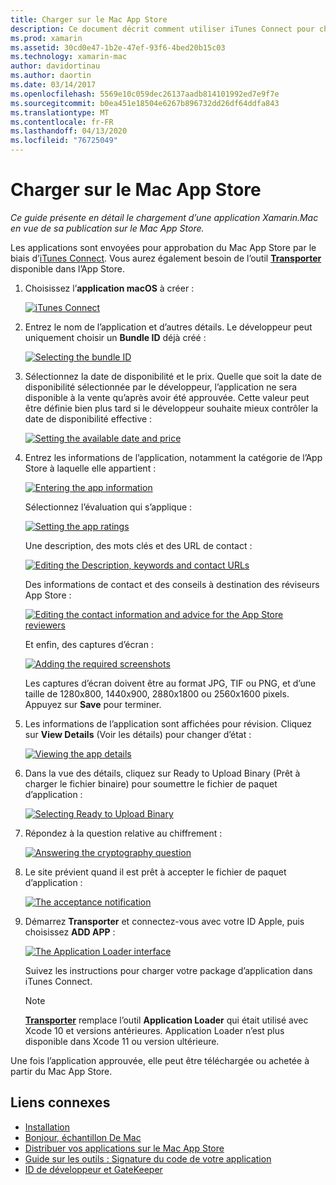 ```yaml
---
title: Charger sur le Mac App Store
description: Ce document décrit comment utiliser iTunes Connect pour charger une application Xamarin.Mac dans le Mac App Store. Il présente les informations requises par iTunes Connect pour terminer le processus.
ms.prod: xamarin
ms.assetid: 30cd0e47-1b2e-47ef-93f6-4bed20b15c03
ms.technology: xamarin-mac
author: davidortinau
ms.author: daortin
ms.date: 03/14/2017
ms.openlocfilehash: 5569e10c059dec26137aadb814101992ed7e9f7e
ms.sourcegitcommit: b0ea451e18504e6267b896732dd26df64ddfa843
ms.translationtype: MT
ms.contentlocale: fr-FR
ms.lasthandoff: 04/13/2020
ms.locfileid: "76725049"
---
```

# <a name="upload-to-mac-app-store"></a>Charger sur le Mac App Store

_Ce guide présente en détail le chargement d’une application Xamarin.Mac en vue de sa publication sur le Mac App Store._

Les applications sont envoyées pour approbation du Mac App Store par le biais d’[iTunes Connect](https://itunesconnect.apple.com/). Vous aurez également besoin de l’outil [**Transporter**](https://apps.apple.com/us/app/transporter/id1450874784?mt=12) disponible dans l’App Store.

1. Choisissez l’**application macOS** à créer :

    [![](uploading-images/image65.png "iTunes Connect")](uploading-images/image65.png#lightbox)

2. Entrez le nom de l’application et d’autres détails. Le développeur peut uniquement choisir un **Bundle ID** déjà créé :

    [![](uploading-images/image66.png "Selecting the bundle ID")](uploading-images/image66.png#lightbox)

3. Sélectionnez la date de disponibilité et le prix. Quelle que soit la date de disponibilité sélectionnée par le développeur, l’application ne sera disponible à la vente qu’après avoir été approuvée. Cette valeur peut être définie bien plus tard si le développeur souhaite mieux contrôler la date de disponibilité effective :

    [![](uploading-images/image67.png "Setting the available date and price")](uploading-images/image67.png#lightbox)

4. Entrez les informations de l’application, notamment la catégorie de l’App Store à laquelle elle appartient :

    [![](uploading-images/image68.png "Entering the app information")](uploading-images/image68.png#lightbox)

    Sélectionnez l’évaluation qui s’applique :

    [![](uploading-images/image69.png "Setting the app ratings")](uploading-images/image69.png#lightbox)

    Une description, des mots clés et des URL de contact :

    [![](uploading-images/image70.png "Editing the Description, keywords and contact URLs")](uploading-images/image70.png#lightbox)

    Des informations de contact et des conseils à destination des réviseurs App Store :

    [![](uploading-images/image71.png "Editing the contact information and advice for the App Store reviewers")](uploading-images/image71.png#lightbox)

    Et enfin, des captures d’écran :

    [![](uploading-images/image72.png "Adding the required screenshots")](uploading-images/image72.png#lightbox)

    Les captures d’écran doivent être au format JPG, TIF ou PNG, et d’une taille de 1280x800, 1440x900, 2880x1800 ou 2560x1600 pixels. Appuyez sur **Save** pour terminer.

5. Les informations de l’application sont affichées pour révision. Cliquez sur **View Details** (Voir les détails) pour changer d’état :

    [![](uploading-images/image73.png "Viewing the app details")](uploading-images/image73.png#lightbox)

6. Dans la vue des détails, cliquez sur Ready to Upload Binary (Prêt à charger le fichier binaire) pour soumettre le fichier de paquet d’application :

    [![](uploading-images/image74.png "Selecting Ready to Upload Binary")](uploading-images/image74.png#lightbox)

7. Répondez à la question relative au chiffrement :

    [![](uploading-images/image75.png "Answering the cryptography question")](uploading-images/image75.png#lightbox)

8. Le site prévient quand il est prêt à accepter le fichier de paquet d’application :

    [![](uploading-images/image76.png "The acceptance notification")](uploading-images/image76.png#lightbox)

9. Démarrez **Transporter** et connectez-vous avec votre ID Apple, puis choisissez **ADD APP** :

    [![](uploading-images/transporter01-sml.png "The Application Loader interface")](uploading-images/transporter01.png#lightbox)

    Suivez les instructions pour charger votre package d’application dans iTunes Connect.

    > [!NOTE]
    > [**Transporter**](https://apps.apple.com/us/app/transporter/id1450874784?mt=12) remplace l’outil **Application Loader** qui était utilisé avec Xcode 10 et versions antérieures.
    > Application Loader n’est plus disponible dans Xcode 11 ou version ultérieure.

Une fois l’application approuvée, elle peut être téléchargée ou achetée à partir du Mac App Store.

## <a name="related-links"></a>Liens connexes

- [Installation](~//mac/get-started/installation.md)
- [Bonjour, échantillon De Mac](~/mac/get-started/hello-mac.md)
- [Distribuer vos applications sur le Mac App Store](https://developer.apple.com/devcenter/mac/checklist/)
- [Guide sur les outils : Signature du code de votre application](https://developer.apple.com/library/mac/#documentation/ToolsLanguages/Conceptual/OSXWorkflowGuide/CodeSigning/CodeSigning.html)
- [ID de développeur et GateKeeper](https://developer.apple.com/developer-id/)

